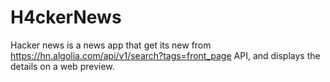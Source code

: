 # H4ckerNews

Hacker news is a news app that get its new from https://hn.algolia.com/api/v1/search?tags=front_page API, and displays the details on a web preview.
